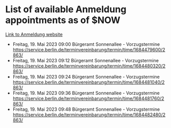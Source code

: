 # List of available Anmeldung appointments as of $NOW
[Link to Anmeldung website](https://service.berlin.de/terminvereinbarung/termin/tag.php?termin=1&anliegen[]=120686&dienstleisterlist=122210,122217,327316,122219,327312,122227,327314,122231,327346,122243,327348,122254,122252,329742,122260,329745,122262,329748,122271,327278,122273,327274,122277,327276,330436,122280,327294,122282,327290,122284,327292,122291,327270,122285,327266,122286,327264,122296,327268,150230,329760,122297,327286,122294,327284,122312,329763,122314,329775,122304,327330,122311,327334,122309,327332,317869,122281,327352,122279,329772,122283,122276,327324,122274,327326,122267,329766,122246,327318,122251,327320,122257,327322,122208,327298,122226,327300&herkunft=http%3A%2F%2Fservice.berlin.de%2Fdienstleistung%2F120686%2F)
- Freitag, 19. Mai 2023 09:00 Bürgeramt Sonnenallee - Vorzugstermine https://service.berlin.de/terminvereinbarung/termin/time/1684479600/2863/
- Freitag, 19. Mai 2023 09:12 Bürgeramt Sonnenallee - Vorzugstermine https://service.berlin.de/terminvereinbarung/termin/time/1684480320/2863/
- Freitag, 19. Mai 2023 09:24 Bürgeramt Sonnenallee - Vorzugstermine https://service.berlin.de/terminvereinbarung/termin/time/1684481040/2863/
- Freitag, 19. Mai 2023 09:36 Bürgeramt Sonnenallee - Vorzugstermine https://service.berlin.de/terminvereinbarung/termin/time/1684481760/2863/
- Freitag, 19. Mai 2023 09:48 Bürgeramt Sonnenallee - Vorzugstermine https://service.berlin.de/terminvereinbarung/termin/time/1684482480/2863/
